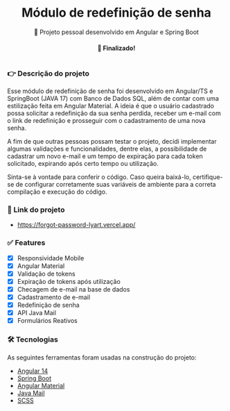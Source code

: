 <h1 align="center">Módulo de redefinição de senha </h1>
<p align="center">🚀 Projeto pessoal desenvolvido em Angular e Spring Boot</p>

<h4 align="center"> 
	 🐛 Finalizado!
</h4>

#
### 👉  Descrição do projeto

<p> Esse módulo de redefinição de senha foi desenvolvido em Angular/TS e SpringBoot (JAVA 17) com Banco de Dados SQL, além de contar com uma estilização feita em Angular Material. A ideia é que o usuário cadastrado possa solicitar a redefinição da sua senha perdida, receber um e-mail com o link de redefinição e prosseguir com o cadastramento de uma nova senha. </p>

<p> A fim de que outras pessoas possam testar o projeto, decidi implementar algumas validações e funcionalidades, dentre elas, a possibilidade de cadastrar um novo e-mail e um tempo de expiração para cada token solicitado, expirando após certo tempo ou utilização. </p>

<p> Sinta-se à vontade para conferir o código. Caso queira baixá-lo, certifique-se de configurar corretamente suas variáveis de ambiente para a correta compilação e execução do código. </p>

### 🎁 Link do projeto

- https://forgot-password-lyart.vercel.app/
  
### ✅ Features

- [x] Responsividade Mobile
- [x] Angular Material 
- [x] Validação de tokens
- [x] Expiração de tokens após utilização
- [x] Checagem de e-mail na base de dados
- [x] Cadastramento de e-mail
- [x] Redefinição de senha
- [x] API Java Mail
- [x] Formulários Reativos

### 🛠 Tecnologias

As seguintes ferramentas foram usadas na construção do projeto:

- [Angular 14](https://angular.io/)
- [Spring Boot](https://spring.io/projects/spring-boot)
- [Angular Material](https://material.angular.io/)
- [Java Mail](https://www.oracle.com/java/technologies/javamail-api.html)
- [SCSS](https://sass-lang.com/)
